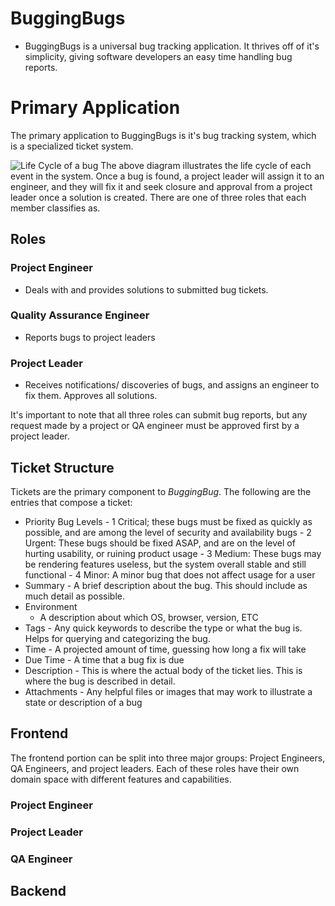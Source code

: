 # BuggingBugs

- BuggingBugs is a universal bug tracking application. It thrives off of it's simplicity, giving software developers an easy time handling bug reports.

# Primary Application

The primary application to BuggingBugs is it's bug tracking system, which is a specialized ticket system.

![Life Cycle of a bug](https://i.imgur.com/eRIuIhh.jpg)
The above diagram illustrates the life cycle of each event in the system. Once a bug is found, a project leader will assign it to an engineer, and they will fix it and seek closure and approval from a project leader once a solution is created. There are one of three roles that each member classifies as.

## Roles

### Project Engineer

- Deals with and provides solutions to submitted bug tickets.

### Quality Assurance Engineer

- Reports bugs to project leaders

### Project Leader

- Receives notifications/ discoveries of bugs, and assigns an engineer to fix them. Approves all solutions.

It's important to note that all three roles can submit bug reports, but any request made by a project or QA engineer must be approved first by a project leader.

## Ticket Structure

Tickets are the primary component to _BuggingBug_. The following are the entries that compose a ticket:

- Priority Bug Levels - 1 Critical; these bugs must be fixed as quickly as possible, and are among the level of security and availability bugs - 2 Urgent: These bugs should be fixed ASAP, and are on the level of hurting usability, or ruining product usage - 3 Medium: These bugs may be rendering features useless, but the system overall stable and still functional - 4 Minor: A minor bug that does not affect usage for a user
- Summary - A brief description about the bug. This should include as much detail as possible.
- Environment
  - A description about which OS, browser, version, ETC
- Tags - Any quick keywords to describe the type or what the bug is. Helps for querying and categorizing the bug.
- Time - A projected amount of time, guessing how long a fix will take
- Due Time - A time that a bug fix is due
- Description - This is where the actual body of the ticket lies. This is where the bug is described in detail.
- Attachments - Any helpful files or images that may work to illustrate a state or description of a bug

## Frontend

The frontend portion can be split into three major groups: Project Engineers, QA Engineers, and project leaders. Each of these roles have their own domain space with different features and capabilities.

### Project Engineer

### Project Leader

### QA Engineer

## Backend

